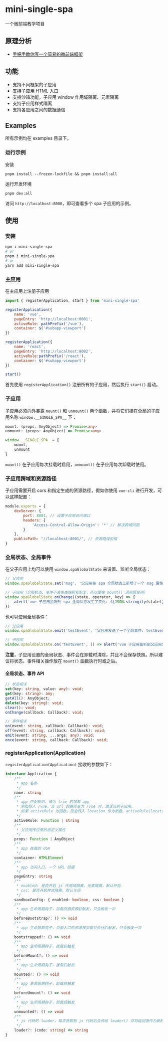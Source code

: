 # mini-single-spa
一个微前端教学项目

## 原理分析
* [手把手教你写一个简易的微前端框架 ](https://github.com/woai3c/Front-end-articles/issues/31)

## 功能
* 支持不同框架的子应用
* 支持子应用 HTML 入口
* 支持沙箱功能，子应用 window 作用域隔离、元素隔离
* 支持子应用样式隔离
* 支持各应用之间的数据通信

## Examples
所有示例均在 examples 目录下。
### 运行示例
安装
```
pnpm install --frozen-lockfile && pnpm install:all
```
运行开发环境
```
pnpm dev:all
```
访问 `http://localhost:8000`，即可查看多个 spa 子应用的示例。

## 使用
### 安装
```bash
npm i mini-single-spa
# or
pnpm i mini-single-spa
# or
yarn add mini-single-spa
```

### 主应用
在主应用上注册子应用
```js
import { registerApplication, start } from 'mini-single-spa'

registerApplication({
    name: 'vue',
    pageEntry: 'http://localhost:8001',
    activeRule: pathPrefix('/vue'),
    container: $('#subapp-viewport')
})

registerApplication({
    name: 'react',
    pageEntry: 'http://localhost:8002',
    activeRule:pathPrefix('/react'),
    container: $('#subapp-viewport')
})

start()
```
首先使用 `registerApplication()` 注册所有的子应用，然后执行 `start()` 启动。

### 子应用
子应用必须向外暴露 `mount()` 和 `unmount()` 两个函数，并将它们挂在全局的子应用名称 `window.__SINGLE_SPA__` 下：
```ts
mount: (props: AnyObject) => Promise<any>
unmount: (props: AnyObject) => Promise<any>

window.__SINGLE_SPA__= {
    mount,
    unmount
}
```
`mount()` 在子应用每次挂载时启用，`unmount()` 在子应用每次卸载时使用。

### 子应用跨域和资源路径
子应用需要开启 cors 和指定生成的资源路径，假如你使用 `vue-cli` 进行开发，可以这样配置：
```js
module.exports = {
    devServer: {
        port: 8001, // 设置子应用访问端口
        headers: {
            'Access-Control-Allow-Origin': '*' // 解决跨域问题
        }
    },
    publicPath: "//localhost:8001/", // 资源路径前缀
}
```

### 全局状态、全局事件
在父子应用上均可以使用 `window.spaGlobalState` 来设置、监听全局状态：
```js
// 父应用
window.spaGlobalState.set('msg', '父应用在 spa 全局状态上新增了一个 msg 属性')

// 子应用（全局状态、事件不会生成快照和恢复，所以要在 mount() 调用后使用）
window.spaGlobalState.onChange((state, operator, key) => {
    alert(`vue 子应用监听到 spa 全局状态发生了变化: ${JSON.stringify(state)}，操作: ${operator}，变化的属性: ${key}`)
})
```
也可以使用全局事件：
```js
// 父应用
window.spaGlobalState.emit('testEvent', '父应用发送了一个全局事件: testEvent')

// 子应用
window.spaGlobalState.on('testEvent', () => alert('vue 子应用监听到父应用发送了一个全局事件: testEvent'))
```
**注意**，子应用设置的全局状态、事件会在卸载时清除，并且不会保存快照。所以建议将状态、事件相关操作放在 `mount()` 函数执行时或之后。
#### 全局状态、事件 API
```ts
// 状态相关
set(key: string, value: any): void;
get(key: string): any;
getAll(): AnyObject;
delete(key: string): void;
clear(): void;
onChange(callback: Callback): void;

// 事件相关
on(event: string, callback: Callback): void;
off(event: string, callback: Callback): void;
emit(event: string, ...args: any): void;
once(event: string, callback: Callback): void;
```

### registerApplication(Application)
`registerApplication(Application)` 接收的参数如下：
```ts
interface Application {
    /**
     * app 名称
     */
    name: string
    /**
     * app 匹配规则，值为 true 时加载 app
     * 例如传入 /vue，当 url 的路径变为 /vue 时，激活当前子应用。
     * 如果 activeRule 为函数，则会传入 location 作为参数，activeRule(location) 返回 true 时，激活当前子应用。
     */
    activeRule: Function | string
    /**
     * 父应用传过来的自定义属性
     */
    props: Function | AnyObject
    /**
     * app 挂载的 dom
     */
    container: HTMLElement
    /**
     * app 访问入口，一个 URL 链接
     */
    pageEntry: string
    /**
     * enabled: 是否开启 js 作用域隔离、元素隔离，默认开启
     * css: 是否开启样式隔离，默认关闭
     */
    sandboxConfig: { enabled: boolean, css: boolean }
    /**
     * app 生命周期钩子，加载页面资源前触发，只会触发一次
     */
    beforeBootstrap?: () => void
    /**
     * app 生命周期钩子，页面入口的资源被加载并执行后触发，只会触发一次
     */
    bootstrapped?: () => void
    /**
     * app 生命周期钩子，挂载前触发
     */
    beforeMount?: () => void
    /**
     * app 生命周期钩子，挂载后触发
     */
    mounted?: () => void
    /**
     * app 生命周期钩子，卸载前触发
     */
    beforeUmount?: () => void
    /**
     * app 生命周期钩子，卸载后触发
     */
    unmounted?: () => void
    /**
     * js 代码的 loader，每次获取到 js 代码后会传给 loader() 并将返回值作为新的代码
     */
    loader?: (code: string) => string
}
```
